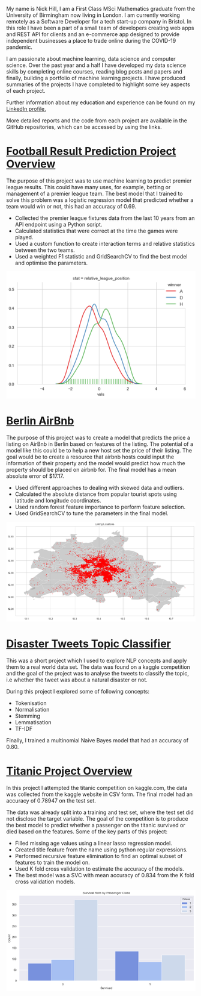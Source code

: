 My name is Nick Hill, I am a First Class MSci Mathematics graduate from the University of Birmingham now living in London. I am currently working remotely as a Software Developer for a tech start-up company in Bristol. In this role I have been a part of a small team of developers creating web apps and REST API for clients and an e-commerce app designed to provide independent businesses a place to trade online during the COVID-19 pandemic.

I am passionate about machine learning, data science and computer science. Over the past year and a half I have developed my data science skills by completing online courses, reading blog posts and papers and finally, building a portfolio of machine learning projects. I have produced summaries of the projects I have completed to highlight some key aspects of each project. 

Further information about my education and experience can be found on my [LinkedIn profile.](https://www.linkedin.com/in/nicholas-hill-a74722145/)

More detailed reports and the code from each project are available in the GitHub repositories, which can be accessed by using the links.

# [Football Result Prediction Project Overview](https://github.com/nickhill97/football_predictions)

The purpose of this project was to use machine learning to predict premier league results. This could have many uses, for example, betting or management of a premier league team. The best model that I trained to solve this problem was a logistic regression model that predicted whether a team would win or not, this had an accuracy of 0.69.

- Collected the premier league fixtures data from the last 10 years from an API endpoint using a Python script.
- Calculated statistics that were correct at the time the games were played.
- Used a custom function to create interaction terms and relative statistics between the two teams.
- Used a weighted F1 statistic and GridSearchCV to find the best model and optimise the parameters.

<img src='images/football_predictions.png' width='600' />


# [Berlin AirBnb](https://github.com/nickhill97/berlin_airbnb)

The purpose of this project was to create a model that predicts the price a listing on AirBnb in Berlin based on features of the listing. The potential of a model like this could be to help a new host set the price of their listing. The goal would be to create a resource that airbnb hosts could input the information of their property and the model would predict how much the property should be placed on airbnb for. The final model has a mean absolute error of $17.17.

- Used different approaches to dealing with skewed data and outliers.
- Calculated the absolute distance from popular tourist spots using latitude and longitude coordinates.
- Used random forest feature importance to perform feature selection.
- Used GridSearchCV to tune the parameters in the final model.

<img src='images/berlin_airbnb.png'/>


# [Disaster Tweets Topic Classifier](https://github.com/nickhill97/disaster_tweets_nlp)

This was a short project which I used to explore NLP concepts and apply them to a real world data set. The data was found on a kaggle competition and the goal of the project was to analyse the tweets to classify the topic, i.e whether the tweet was about a natural disaster or not. 

During this project I explored some of following concepts:

- Tokenisation
- Normalisation
- Stemming
- Lemmatisation
- TF-IDF

Finally, I trained a multinomial Naive Bayes model that had an accuracy of 0.80.

  
# [Titanic Project Overview](https://github.com/nickhill97/titanic)
  
  
In this project I attempted the titanic competition on kaggle.com, the data was collected from the kaggle website in CSV form. The final model had an accuracy of 0.78947 on the test set.

The data was already split into a training and test set, where the test set did not disclose the target variable. The goal of the competition is to produce the best model to predict whether a passenger on the titanic survived or died based on the features. Some of the key parts of this project:

- Filled missing age values using a linear lasso regression model.
- Created title feature from the name using python regular expressions.
- Performed recursive feature elimination to find an optimal subset of features to train the model on.
- Used K fold cross validation to estimate the accuracy of the models.
- The best model was a SVC with mean accuracy of 0.834 from the K fold cross validation models.

<img src='images/titanic.png'/>

